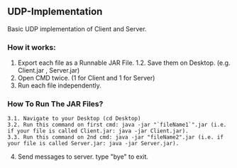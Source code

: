 ## UDP-Implementation
Basic UDP implementation of Client and Server.

### How it works:
  1. Export each file as a Runnable JAR File.
    1.2. Save them on Desktop. (e.g. Client.jar , Server.jar)
  2. Open CMD twice. (1 for Client and 1 for Server)
  3. Run each file independently.
  ### How To Run The JAR Files?
    3.1. Navigate to your Desktop (cd Desktop)
    3.2. Run this command on first cmd: java -jar "`fileName1`".jar (i.e. if your file is called Client.jar: java -jar Client.jar).
    3.3. Run this command on 2nd cmd: java -jar "fileName2".jar (i.e. if your file is called Server.jar: java -jar Server.jar).
  4. Send messages to server. type "bye" to exit.

